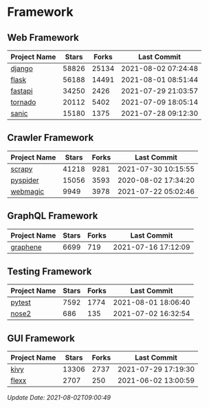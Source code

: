 # Framework

## Web Framework
| Project Name | Stars | Forks | Last Commit |
| ------------ | ----- | ----- | ----------- |
| [django](https://github.com/django/django) | 58826 | 25134 | 2021-08-02 07:24:48 |
| [flask](https://github.com/pallets/flask) | 56188 | 14491 | 2021-08-01 08:51:44 |
| [fastapi](https://github.com/tiangolo/fastapi) | 34250 | 2426 | 2021-07-29 21:03:57 |
| [tornado](https://github.com/tornadoweb/tornado) | 20112 | 5402 | 2021-07-09 18:05:14 |
| [sanic](https://github.com/sanic-org/sanic) | 15180 | 1375 | 2021-07-28 09:12:30 |

## Crawler Framework
| Project Name | Stars | Forks | Last Commit |
| ------------ | ----- | ----- | ----------- |
| [scrapy](https://github.com/scrapy/scrapy) | 41218 | 9281 | 2021-07-30 10:15:55 |
| [pyspider](https://github.com/binux/pyspider) | 15056 | 3593 | 2020-08-02 17:34:20 |
| [webmagic](https://github.com/code4craft/webmagic) | 9949 | 3978 | 2021-07-22 05:02:46 |

## GraphQL Framework
| Project Name | Stars | Forks | Last Commit |
| ------------ | ----- | ----- | ----------- |
| [graphene](https://github.com/graphql-python/graphene) | 6699 | 719 | 2021-07-16 17:12:09 |

## Testing Framework
| Project Name | Stars | Forks | Last Commit |
| ------------ | ----- | ----- | ----------- |
| [pytest](https://github.com/pytest-dev/pytest) | 7592 | 1774 | 2021-08-01 18:06:40 |
| [nose2](https://github.com/nose-devs/nose2) | 686 | 135 | 2021-07-02 16:32:54 |

## GUI Framework
| Project Name | Stars | Forks | Last Commit |
| ------------ | ----- | ----- | ----------- |
| [kivy](https://github.com/kivy/kivy) | 13306 | 2737 | 2021-07-29 17:19:30 |
| [flexx](https://github.com/flexxui/flexx) | 2707 | 250 | 2021-06-02 13:00:59 |

*Update Date: 2021-08-02T09:00:49*